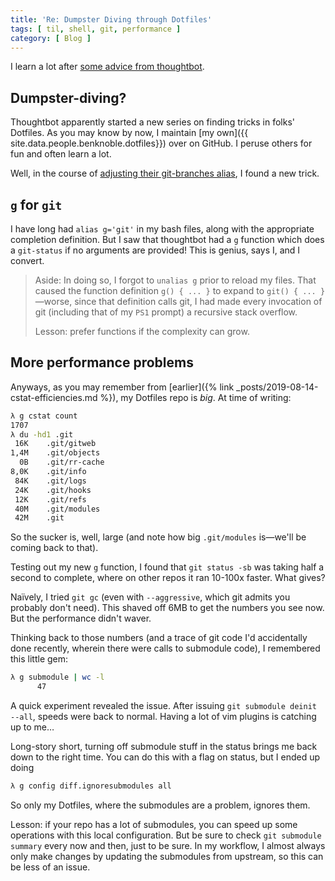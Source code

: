 ```yaml
---
title: 'Re: Dumpster Diving through Dotfiles'
tags: [ til, shell, git, performance ]
category: [ Blog ]
---
```


I learn a lot after [some advice from
thoughtbot](https://thoughtbot.com/blog/dumpster-diving-through-dotfiles-git-branches).

## Dumpster-diving?

Thoughtbot apparently started a new series on finding tricks in folks' Dotfiles.
As you may know by now, I maintain [my own]({{ site.data.people.benknoble.dotfiles}})
over on GitHub. I peruse others for fun and often learn a lot.

Well, in the course of [adjusting their git-branches
alias](https://github.com/benknoble/Dotfiles/commit/0ed70bb29a12fa53368919f1b7a1526725a1a074),
I found a new trick.

## `g` for `git`

I have long had `alias g='git'` in my bash files, along with the appropriate
completion definition. But I saw that thoughtbot had a `g` function which does a
`git-status` if no arguments are provided! This is genius, says I, and I
convert.

> Aside: In doing so, I forgot to `unalias g` prior to reload my files. That
> caused the function definition `g() { ... }` to expand to `git() { ...
> }`—worse, since that definition calls git, I had made every invocation of git
> (including that of my `PS1` prompt) a recursive stack overflow.
>
> Lesson: prefer functions if the complexity can grow.

## More performance problems

Anyways, as you may remember from [earlier]({% link
_posts/2019-08-14-cstat-efficiencies.md %}), my Dotfiles repo is *big*. At time
of writing:

```bash
λ g cstat count
1707
λ du -hd1 .git
 16K    .git/gitweb
1,4M    .git/objects
  0B    .git/rr-cache
8,0K    .git/info
 84K    .git/logs
 24K    .git/hooks
 12K    .git/refs
 40M    .git/modules
 42M    .git
```

So the sucker is, well, large (and note how big `.git/modules` is—we'll be
coming back to that).

Testing out my new `g` function, I found that `git status -sb` was taking half a
second to complete, where on other repos it ran 10-100x faster. What gives?

Naïvely, I tried `git gc` (even with `--aggressive`, which git admits you
probably don't need). This shaved off 6MB to get the numbers you see now. But
the performance didn't waver.

Thinking back to those numbers (and a trace of git code I'd accidentally done
recently, wherein there were calls to submodule code), I remembered this
little gem:

```bash
λ g submodule | wc -l
      47
```

A quick experiment revealed the issue. After issuing `git submodule deinit
--all`, speeds were back to normal. Having a lot of vim plugins is catching up
to me…

Long-story short, turning off submodule stuff in the status brings me back down
to the right time. You can do this with a flag on status, but I ended up doing

```bash
λ g config diff.ignoresubmodules all
```

So only my Dotfiles, where the submodules are a problem, ignores them.

Lesson: if your repo has a lot of submodules, you can speed up some operations
with this local configuration. But be sure to check `git submodule summary`
every now and then, just to be sure. In my workflow, I almost always only make
changes by updating the submodules from upstream, so this can be less of an
issue.
